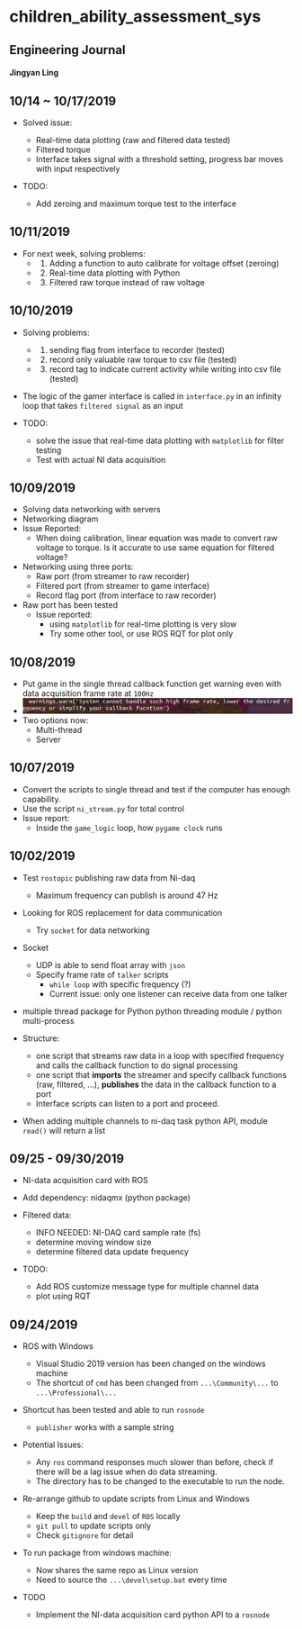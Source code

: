 # children_ability_assessment_sys
## Engineering Journal
#### Jingyan Ling

## 10/14 ~ 10/17/2019

- Solved issue:
  - Real-time data plotting (raw and filtered data tested)
  - Filtered torque 
  - Interface takes signal with a threshold setting, progress bar moves with input respectively

- TODO:
  - Add zeroing and maximum torque test to the interface
  
## 10/11/2019

- For next week, solving problems:
  - 1. Adding a function to auto calibrate for voltage offset (zeroing)
  - 2. Real-time data plotting with Python
  - 3. Filtered raw torque instead of raw voltage

## 10/10/2019

- Solving problems:
  - 1. sending flag from interface to recorder (tested)
  - 2. record only valuable raw torque to csv file (tested)
  - 3. record tag to indicate current activity while writing into csv file (tested)

- The logic of the gamer interface is called in `interface.py` in an infinity loop that takes `filtered signal` as an input
- TODO:
  - solve the issue that real-time data plotting with `matplotlib` for filter testing
  - Test with actual NI data acquisition

## 10/09/2019

- Solving data networking with servers
- Networking diagram
- Issue Reported:
  - When doing calibration, linear equation was made to convert raw voltage to torque. Is it accurate to use same equation for filtered voltage?
- Networking using three ports:
  - Raw port (from streamer to raw recorder)
  - Filtered port (from streamer to game interface)
  - Record flag port (from interface to raw recorder)
- Raw port has been tested
    - Issue reported:
      - using `matplotlib` for real-time plotting is very slow
      - Try some other tool, or use ROS RQT for plot only

## 10/08/2019

- Put game in the single thread callback function get warning even with data acquisition frame rate at `100Hz`
- ![](journal_media/single_thread_fail.png)
- Two options now:
  - Multi-thread
  - Server
  

## 10/07/2019

- Convert the scripts to single thread and test if the computer has enough capability.
- Use the script `ni_stream.py` for total control
- Issue report:
  - Inside the `game_logic` loop, how `pygame clock` runs 

## 10/02/2019

- Test `rostopic` publishing raw data from Ni-daq
  - Maximum frequency can publish is around 47 Hz

- Looking for ROS replacement for data communication
  - Try `socket` for data networking 

- Socket 
  - UDP is able to send float array with `json`
  - Specify frame rate of `talker` scripts
    - `while loop` with specific frequency (?)
    - Current issue: only one listener can receive data from one talker

- multiple thread package for Python
  python threading module / python multi-process
  
- Structure:
  - one script that streams raw data in a loop with specified frequency and calls the callback function to do signal processing
  - one script that **imports** the streamer and specify callback functions (raw, filtered, ...), **publishes** the data in the callback function to a port
  - Interface scripts can listen to a port and proceed.

- When adding multiple channels to ni-daq task python API, module `read()` will return a list
  
## 09/25 - 09/30/2019

- NI-data acquisition card with ROS
- Add dependency: nidaqmx (python package)


- Filtered data:
  - INFO NEEDED: NI-DAQ card sample rate (fs)
  - determine moving window size
  - determine filtered data update frequency
  
- TODO:
  - Add ROS customize message type for multiple channel data
  - plot using RQT

## 09/24/2019

- ROS with Windows
  - Visual Studio 2019 version has been changed on the windows machine
  - The shortcut of `cmd` has been changed from `...\Community\...` to `...\Professional\...`
- Shortcut has been tested and able to run `rosnode`
  - `publisher` works with a sample string
- Potential Issues:
  - Any `ros` command responses much slower than before, check if there will be a lag issue when do data streaming.
  - The directory has to be changed to the executable to run the node.
  
- Re-arrange github to update scripts from Linux and Windows 
  - Keep the `build` and `devel` of `ROS` locally
  - `git pull` to update scripts only
  - Check `gitignore` for detail
- To run package from windows machine:
  - Now shares the same repo as Linux version
  - Need to source the `...\devel\setup.bat` every time

- TODO
  - Implement the NI-data acquisition card python API to a `rosnode`